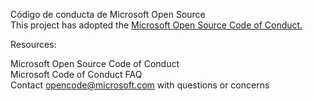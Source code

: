 Código de conducta de Microsoft Open Source  
This project has adopted the [Microsoft Open Source Code of Conduct.](https://opensource.microsoft.com/codeofconduct/)  

Resources:  

Microsoft Open Source Code of Conduct  
Microsoft Code of Conduct FAQ  
Contact opencode@microsoft.com with questions or concerns  

